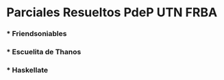 # Parciales Resueltos PdeP UTN FRBA
### * Friendsoniables
### * Escuelita de Thanos 
### * Haskellate
